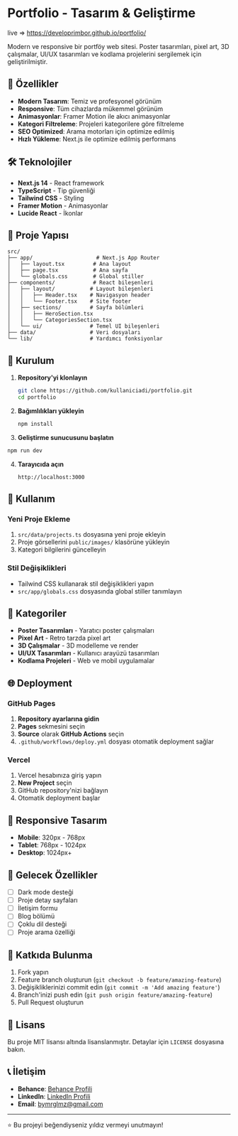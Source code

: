 # Portfolio - Tasarım & Geliştirme

live => https://developrimbor.github.io/portfolio/

Modern ve responsive bir portföy web sitesi. Poster tasarımları, pixel art, 3D çalışmalar, UI/UX tasarımları ve kodlama projelerini sergilemek için geliştirilmiştir.

## 🚀 Özellikler

- **Modern Tasarım**: Temiz ve profesyonel görünüm
- **Responsive**: Tüm cihazlarda mükemmel görünüm
- **Animasyonlar**: Framer Motion ile akıcı animasyonlar
- **Kategori Filtreleme**: Projeleri kategorilere göre filtreleme
- **SEO Optimized**: Arama motorları için optimize edilmiş
- **Hızlı Yükleme**: Next.js ile optimize edilmiş performans

## 🛠️ Teknolojiler

- **Next.js 14** - React framework
- **TypeScript** - Tip güvenliği
- **Tailwind CSS** - Styling
- **Framer Motion** - Animasyonlar
- **Lucide React** - İkonlar

## 📁 Proje Yapısı

```
src/
├── app/                    # Next.js App Router
│   ├── layout.tsx         # Ana layout
│   ├── page.tsx           # Ana sayfa
│   └── globals.css        # Global stiller
├── components/            # React bileşenleri
│   ├── layout/           # Layout bileşenleri
│   │   ├── Header.tsx    # Navigasyon header
│   │   └── Footer.tsx    # Site footer
│   ├── sections/         # Sayfa bölümleri
│   │   ├── HeroSection.tsx
│   │   └── CategoriesSection.tsx
│   └── ui/               # Temel UI bileşenleri
├── data/                 # Veri dosyaları
└── lib/                  # Yardımcı fonksiyonlar
```

## 🚀 Kurulum

1. **Repository'yi klonlayın**
   ```bash
   git clone https://github.com/kullaniciadi/portfolio.git
   cd portfolio
   ```

2. **Bağımlılıkları yükleyin**
   ```bash
   npm install
   ```

3. **Geliştirme sunucusunu başlatın**
```bash
npm run dev
   ```

4. **Tarayıcıda açın**
   ```
   http://localhost:3000
   ```

## 📝 Kullanım

### Yeni Proje Ekleme

1. `src/data/projects.ts` dosyasına yeni proje ekleyin
2. Proje görsellerini `public/images/` klasörüne yükleyin
3. Kategori bilgilerini güncelleyin

### Stil Değişiklikleri

- Tailwind CSS kullanarak stil değişiklikleri yapın
- `src/app/globals.css` dosyasında global stiller tanımlayın

## 🎨 Kategoriler

- **Poster Tasarımları** - Yaratıcı poster çalışmaları
- **Pixel Art** - Retro tarzda pixel art
- **3D Çalışmalar** - 3D modelleme ve render
- **UI/UX Tasarımları** - Kullanıcı arayüzü tasarımları
- **Kodlama Projeleri** - Web ve mobil uygulamalar

## 🌐 Deployment

### GitHub Pages

1. **Repository ayarlarına gidin**
2. **Pages** sekmesini seçin
3. **Source** olarak **GitHub Actions** seçin
4. `.github/workflows/deploy.yml` dosyası otomatik deployment sağlar

### Vercel

1. Vercel hesabınıza giriş yapın
2. **New Project** seçin
3. GitHub repository'nizi bağlayın
4. Otomatik deployment başlar

## 📱 Responsive Tasarım

- **Mobile**: 320px - 768px
- **Tablet**: 768px - 1024px
- **Desktop**: 1024px+

## 🎯 Gelecek Özellikler

- [ ] Dark mode desteği
- [ ] Proje detay sayfaları
- [ ] İletişim formu
- [ ] Blog bölümü
- [ ] Çoklu dil desteği
- [ ] Proje arama özelliği

## 🤝 Katkıda Bulunma

1. Fork yapın
2. Feature branch oluşturun (`git checkout -b feature/amazing-feature`)
3. Değişikliklerinizi commit edin (`git commit -m 'Add amazing feature'`)
4. Branch'inizi push edin (`git push origin feature/amazing-feature`)
5. Pull Request oluşturun

## 📄 Lisans

Bu proje MIT lisansı altında lisanslanmıştır. Detaylar için `LICENSE` dosyasına bakın.

## 📞 İletişim

- **Behance**: [Behance Profili](https://behance.net/designeverythink)
- **LinkedIn**: [LinkedIn Profili](https://linkedin.com/in/yusufgulmz)
- **Email**: bymrglmz@gmail.com

---

⭐ Bu projeyi beğendiyseniz yıldız vermeyi unutmayın!
